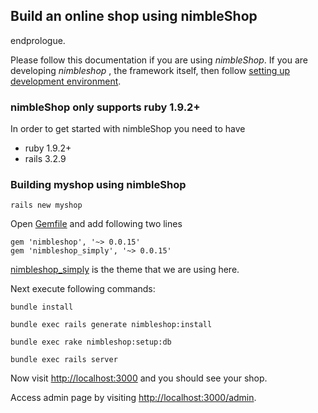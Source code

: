 ## Build an online shop using nimbleShop ##

endprologue.

Please follow this documentation if you are using _nimbleShop_. If you are developing _nimbleshop_ , the framework itself, then follow [setting up development environment][1].

### nimbleShop only supports ruby 1.9.2+ ###

In order to get started with nimbleShop you need to have

* ruby 1.9.2+
* rails 3.2.9

### Building myshop using nimbleShop ###

```shell
rails new myshop
```

Open <ins>Gemfile</ins> and add following two lines

```shell
gem 'nimbleshop', '~> 0.0.15'
gem 'nimbleshop_simply', '~> 0.0.15'
```

<ins>nimbleshop_simply</ins> is the theme that we are using here.

Next execute following commands:

```shell
bundle install

bundle exec rails generate nimbleshop:install

bundle exec rake nimbleshop:setup:db

bundle exec rails server
```

Now visit [http://localhost:3000][2] and you should see your shop.

Access admin page by visiting [http://localhost:3000/admin][3].

[1]: http://nimbleshop.org/setting_up_development_environment.html
[2]: http://localhost:3000
[3]: http://localhost:3000/admin